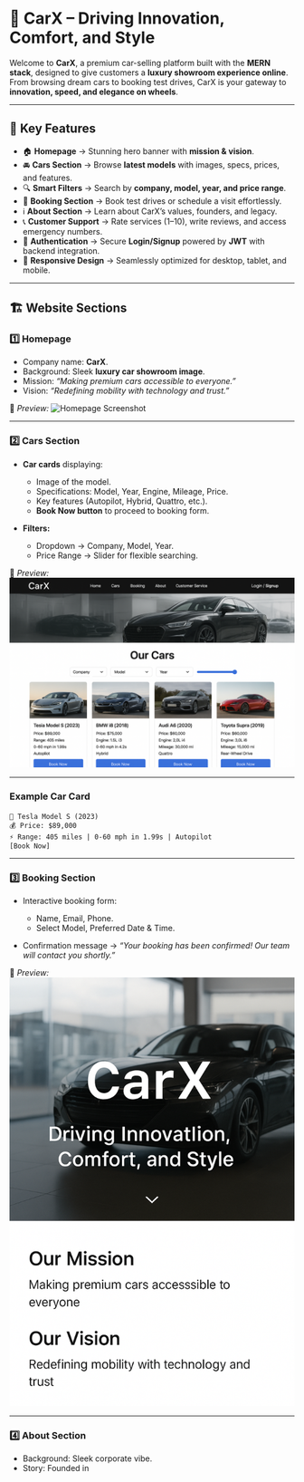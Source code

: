 # 🚗 CarX – Driving Innovation, Comfort, and Style

Welcome to **CarX**, a premium car-selling platform built with the **MERN stack**, designed to give customers a **luxury showroom experience online**. From browsing dream cars to booking test drives, CarX is your gateway to **innovation, speed, and elegance on wheels**.

---

## 🌟 Key Features

* 🏠 **Homepage** → Stunning hero banner with **mission & vision**.
* 🚘 **Cars Section** → Browse **latest models** with images, specs, prices, and features.
* 🔍 **Smart Filters** → Search by **company, model, year, and price range**.
* 📝 **Booking Section** → Book test drives or schedule a visit effortlessly.
* ℹ️ **About Section** → Learn about CarX’s values, founders, and legacy.
* 📞 **Customer Support** → Rate services (1–10), write reviews, and access emergency numbers.
* 🔑 **Authentication** → Secure **Login/Signup** powered by **JWT** with backend integration.
* 📱 **Responsive Design** → Seamlessly optimized for desktop, tablet, and mobile.

---

## 🏗️ Website Sections

### 1️⃣ Homepage

* Company name: **CarX**.
* Background: Sleek **luxury car showroom image**.
* Mission: *“Making premium cars accessible to everyone.”*
* Vision: *“Redefining mobility with technology and trust.”*

📸 *Preview:*
![Homepage Screenshot](./screenshots/homepage.png)

---

### 2️⃣ Cars Section

* **Car cards** displaying:

  * Image of the model.
  * Specifications: Model, Year, Engine, Mileage, Price.
  * Key features (Autopilot, Hybrid, Quattro, etc.).
  * **Book Now button** to proceed to booking form.

* **Filters:**

  * Dropdown → Company, Model, Year.
  * Price Range → Slider for flexible searching.

📸 *Preview:*
![Cars Section Screenshot](./screenshots/cars.png)

---

### Example Car Card

```
🚗 Tesla Model S (2023)  
💰 Price: $89,000  
⚡ Range: 405 miles | 0-60 mph in 1.99s | Autopilot  
[Book Now]  
```

---

### 3️⃣ Booking Section

* Interactive booking form:

  * Name, Email, Phone.
  * Select Model, Preferred Date & Time.
* Confirmation message → *“Your booking has been confirmed! Our team will contact you shortly.”*

📸 *Preview:*
![Booking Section Screenshot](./screenshots/booking.png)

---

### 4️⃣ About Section

* Background: Sleek corporate vibe.
* Story: Founded in
